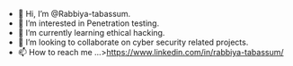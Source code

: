 - 👋 Hi, I’m @Rabbiya-tabassum.
- 👀 I’m interested in Penetration testing.
- 🌱 I’m currently learning ethical hacking.
- 💞️ I’m looking to collaborate on cyber security related projects.
- 📫 How to reach me ...>https://www.linkedin.com/in/rabbiya-tabassum/

<!---
Rabbiya-tabassum/Rabbiya-tabassum is a ✨ special ✨ repository because its `README.md` (this file) appears on your GitHub profile.
You can click the Preview link to take a look at your changes.
--->
